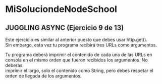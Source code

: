 # MiSoluciondeNodeSchool
 ## JUGGLING ASYNC (Ejercicio 9 de 13)  
   
  Este ejercicio es similar al anterior puesto que debes usar http.get().  
  Sin embargo, esta vez tu programa recibirá tres URLs como argumentos.  
   
  Tu programa deberá imprimir el contenido de cada una de las URLs en  
  consola en el mismo orden que fueron recibidos los argumentos. No deberás  
  imprimir el largo, solo el contenido como String, pero debes respetar el  
  orden de llegada de los argumentos. 